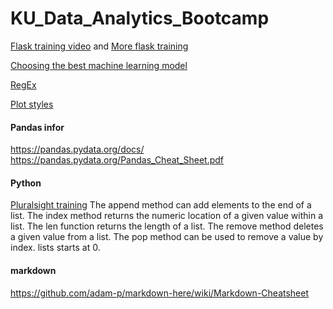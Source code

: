 # KU_Data_Analytics_Bootcamp

[Flask training video](https://zoom.us/rec/play/4tE-_hBPXKFpPGRuXTfOH3FOEWxZDKbRrfttK46BGVRLsRchggPyJJ1gv-bdfxInKiw66Rkc4iYI0mIn.WjdLW_TXkh_TpPHo?startTime=1608605031000)
and
[More flask training](https://github.com/benjamenalford/generic_flask)

[Choosing the best machine learning model](https://scikit-learn.org/stable/tutorial/machine_learning_map/index.html)

[RegEx](https://regexr.com/)

[Plot styles](https://problemsolvingwithpython.com/06-Plotting-with-Matplotlib/06.13-Plot-Styles/)

#### Pandas infor
https://pandas.pydata.org/docs/
https://pandas.pydata.org/Pandas_Cheat_Sheet.pdf


#### Python
[Pluralsight training](https://app.pluralsight.com/library/courses/getting-started-python-core/table-of-contents)
The append method can add elements to the end of a list.
The index method returns the numeric location of a given value within a list.
The len function returns the length of a list.
The remove method deletes a given value from a list.
The pop method can be used to remove a value by index.
lists starts at 0.


#### markdown
https://github.com/adam-p/markdown-here/wiki/Markdown-Cheatsheet


